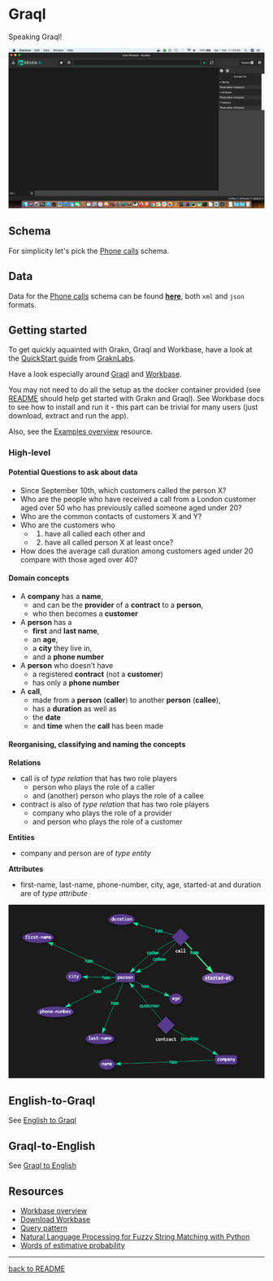 # Graql 

Speaking Graql!

![Workbase front screen](workbase-front-screen.png)

## Schema

For simplicity let's pick the [Phone calls](https://github.com/graknlabs/examples/blob/master/schemas/phone-calls-schema.gql) schema.

## Data

Data for the [Phone calls](https://github.com/graknlabs/examples/blob/master/schemas/phone-calls-schema.gql) schema can be found **[here](https://github.com/graknlabs/examples/tree/master/datasets/phone-calls)**, both `xml` and `json` formats.

## Getting started

To get quickly aquainted with Grakn, Graql and Workbase, have a look at the [QuickStart guide](https://dev.grakn.ai/docs/general/quickstart) from [GraknLabs](https://grakn.ai).

Have a look especially around [Graql](https://dev.grakn.ai/docs/schema/overview) and [Workbase](https://dev.grakn.ai/docs/workbase/overview).

You may not need to do all the setup as the docker container provided (see [README](./README.md) should help get started with Grakn and Graql). See Workbase docs to see how to install and run it - this part can be trivial for many users (just download, extract and run the app).

Also, see the [Examples overview](https://dev.grakn.ai/docs/examples/phone-calls-overview) resource.

### High-level

#### Potential Questions to ask about data

- Since September 10th, which customers called the person X?
- Who are the people who have received a call from a London customer aged over 50 who has previously called someone aged under 20?
- Who are the common contacts of customers X and Y?
- Who are the customers who 
  - 1) have all called each other and 
  - 2) have all called person X at least once?
- How does the average call duration among customers aged under 20 compare with those aged over 40?

#### Domain concepts

- A **company** has a **name**, 
  - and can be the **provider** of a **contract** to a **person**,
  - who then becomes a **customer**
- A **person** has a 
  - **first** and **last name**, 
  - an **age**, 
  - a **city** they live in, 
  - and a **phone number**
- A **person** who doesn’t have 
  - a registered **contract** (not a **customer**) 
  - has only a **phone number**
- A **call**, 
  - made from a **person** (**caller**) to another **person** (**callee**), 
  - has a **duration** as well as
  - the **date** 
  - and **time** when the **call** has been made

#### Reorganising, classifying and naming the concepts

**Relations**
- call is of _type relation_ that has two role players
  - person who plays the role of a caller
  - and (another) person who plays the role of a callee
- contract is also of _type relation_ that has two role players
  - company who plays the role of a provider
  - and person who plays the role of a customer

**Entities**
- company and person are of _type entity_

**Attributes**
- first-name, last-name, phone-number, city, age, started-at and duration are of _type attribute_

![Schema relationship graph](schema-relationship-graph.png)

## English-to-Graql

See [English to Graql](./English-to-Graql.md)

## Graql-to-English

See [Graql to English](./Graql-to-English.md)

## Resources

- [Workbase overview](https://dev.grakn.ai/docs/workbase/overview)
- [Download Workbase](https://grakn.ai/download#workbase)
- [Query pattern](https://dev.grakn.ai/docs/pattern/overview)
- [Natural Language Processing for Fuzzy String Matching with Python](https://towardsdatascience.com/natural-language-processing-for-fuzzy-string-matching-with-python-6632b7824c49)
- [Words of estimative probability](https://en.wikipedia.org/wiki/Words_of_estimative_probability)
---

[back to README](../README.md)